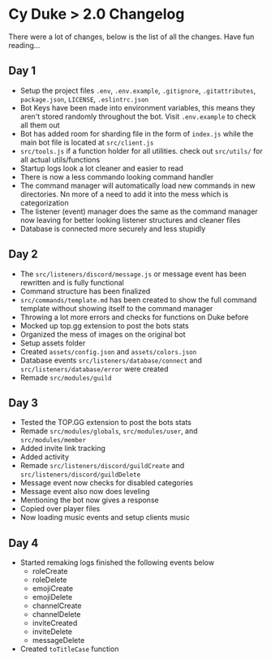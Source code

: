 # Cy Duke > 2.0 Changelog

There were a lot of changes, below is the list of all the changes. Have fun reading...

## Day 1

-   Setup the project files `.env`, `.env.example`, `.gitignore`, `.gitattributes`, `package.json`, `LICENSE`, `.eslintrc.json`
-   Bot Keys have been made into environment variables, this means they aren't stored randomly throughout the bot. Visit `.env.example` to check all them out
-   Bot has added room for sharding file in the form of `index.js` while the main bot file is located at `src/client.js`
-   `src/tools.js` if a function holder for all utilities. check out `src/utils/` for all actual utils/functions
-   Startup logs look a lot cleaner and easier to read
-   There is now a less commando looking command handler
-   The command manager will automatically load new commands in new directories. Nn more of a need to add it into the mess which is categorization
-   The listener (event) manager does the same as the command manager now leaving for better looking listener structures and cleaner files
-   Database is connected more securely and less stupidly

## Day 2

-   The `src/listeners/discord/message.js` or message event has been rewritten and is fully functional
-   Command structure has been finalized
-   `src/commands/template.md` has been created to show the full command template without showing itself to the command manager
-   Throwing a lot more errors and checks for functions on Duke before
-   Mocked up top.gg extension to post the bots stats
-   Organized the mess of images on the original bot
-   Setup assets folder
-   Created `assets/config.json` and `assets/colors.json`
-   Database events `src/listeners/database/connect` and `src/listeners/database/error` were created
-   Remade `src/modules/guild`

## Day 3

-   Tested the TOP.GG extension to post the bots stats
-   Remade `src/modules/globals`, `src/modules/user`, and `src/modules/member`
-   Added invite link tracking
-   Added activity
-   Remade `src/listeners/discord/guildCreate` and `src/listeners/discord/guildDelete`
-   Message event now checks for disabled categories
-   Message event also now does leveling
-   Mentioning the bot now gives a response
-   Copied over player files
-   Now loading music events and setup clients music

## Day 4

-   Started remaking logs finished the following events below
    -   roleCreate
    -   roleDelete
    -   emojiCreate
    -   emojiDelete
    -   channelCreate
    -   channelDelete
    -   inviteCreated
    -   inviteDelete
    -   messageDelete
-   Created `toTitleCase` function
